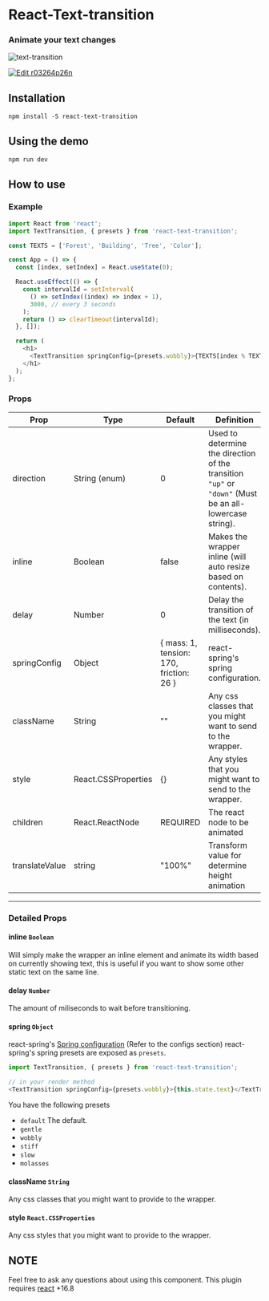 # React-Text-transition

### Animate your text changes

![text-transition](https://raw.githubusercontent.com/WinterCore/react-text-transition/master/example-gifs/example.gif)

[![Edit r03264p26n](https://codesandbox.io/static/img/play-codesandbox.svg)](https://codesandbox.io/s/react-text-transition-ts-6wp1s7?file=/src/components/App.tsx)

## Installation

`npm install -S react-text-transition`

## Using the demo

`npm run dev`

## How to use

### Example

```javascript
import React from 'react';
import TextTransition, { presets } from 'react-text-transition';

const TEXTS = ['Forest', 'Building', 'Tree', 'Color'];

const App = () => {
  const [index, setIndex] = React.useState(0);

  React.useEffect(() => {
    const intervalId = setInterval(
      () => setIndex((index) => index + 1),
      3000, // every 3 seconds
    );
    return () => clearTimeout(intervalId);
  }, []);

  return (
    <h1>
      <TextTransition springConfig={presets.wobbly}>{TEXTS[index % TEXTS.length]}</TextTransition>
    </h1>
  );
};
```

### Props

| Prop         | Type                | Default                                 | Definition                                                                                              |
| ------------ | ------------------- | --------------------------------------- | ------------------------------------------------------------------------------------------------------- |
| direction    | String (enum)       | 0                                       | Used to determine the direction of the transition `"up"` or `"down"` (Must be an all-lowercase string). |
| inline       | Boolean             | false                                   | Makes the wrapper inline (will auto resize based on contents).                                          |
| delay        | Number              | 0                                       | Delay the transition of the text (in milliseconds).                                                     |
| springConfig | Object              | { mass: 1, tension: 170, friction: 26 } | react-spring's spring configuration.                                                                    |
| className    | String              | ""                                      | Any css classes that you might want to send to the wrapper.                                             |
| style        | React.CSSProperties | {}                                      | Any styles that you might want to send to the wrapper.                                                  |
| children     | React.ReactNode     | REQUIRED                                | The react node to be animated                                                                           |
| translateValue     | string     | "100%"                                | Transform value for determine height animation                                                                           |

---

### Detailed Props

#### inline `Boolean`

Will simply make the wrapper an inline element and animate its width based on currently showing
text, this is useful if you want to show some other static text on the same line.

#### delay `Number`

The amount of miliseconds to wait before transitioning.

#### spring `Object`

react-spring's [Spring configuration](https://www.react-spring.io/docs/hooks/api) (Refer to the
configs section) react-spring's spring presets are exposed as `presets`.

```javascript
import TextTransition, { presets } from 'react-text-transition';

// in your render method
<TextTransition springConfig={presets.wobbly}>{this.state.text}</TextTransition>;
```

You have the following presets

- `default` The default.
- `gentle`
- `wobbly`
- `stiff`
- `slow`
- `molasses`

#### className `String`

Any css classes that you might want to provide to the wrapper.

#### style `React.CSSProperties`

Any css styles that you might want to provide to the wrapper.

## NOTE

Feel free to ask any questions about using this component. This plugin requires
[react](https://www.npmjs.com/package/react) +16.8
